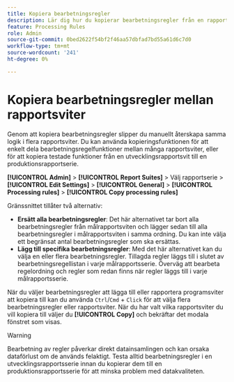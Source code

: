 ```yaml
---
title: Kopiera bearbetningsregler
description: Lär dig hur du kopierar bearbetningsregler från en rapportserie till en annan.
feature: Processing Rules
role: Admin
source-git-commit: 0bed2622f54bf2f46aa57dbfad7bd55a61d6c7d0
workflow-type: tm+mt
source-wordcount: '241'
ht-degree: 0%

---
```


# Kopiera bearbetningsregler mellan rapportsviter

Genom att kopiera bearbetningsregler slipper du manuellt återskapa samma logik i flera rapportsviter. Du kan använda kopieringsfunktionen för att enkelt dela bearbetningsregelfunktioner mellan många rapportsviter, eller för att kopiera testade funktioner från en utvecklingsrapportsvit till en produktionsrapportserie.

**[!UICONTROL Admin]** > **[!UICONTROL Report Suites]** > Välj rapportserie > **[!UICONTROL Edit Settings]** > **[!UICONTROL General]** > **[!UICONTROL Processing rules]** > **[!UICONTROL Copy processing rules]**

Gränssnittet tillåter två alternativ:

* **Ersätt alla bearbetningsregler**: Det här alternativet tar bort alla bearbetningsregler från målrapportsviten och lägger sedan till alla bearbetningsregler i målrapportsviten i samma ordning. Du kan inte välja ett begränsat antal bearbetningsregler som ska ersättas.
* **Lägg till specifika bearbetningsregler**: Med det här alternativet kan du välja en eller flera bearbetningsregler. Tillagda regler läggs till i slutet av bearbetningsregellistan i varje målrapportsserie. Överväg att bearbeta regelordning och regler som redan finns när regler läggs till i varje målrapportsserie.

När du väljer bearbetningsregler att lägga till eller rapportera programsviter att kopiera till kan du använda `Ctrl`/`Cmd` + `Click` för att välja flera bearbetningsregler eller rapportsviter. När du har valt vilka rapportsviter du vill kopiera till väljer du **[!UICONTROL Copy]** och bekräftar det modala fönstret som visas.

>[!WARNING]
>
>Bearbetning av regler påverkar direkt datainsamlingen och kan orsaka dataförlust om de används felaktigt. Testa alltid bearbetningsregler i en utvecklingsrapportsserie innan du kopierar dem till en produktionsrapportsserie för att minska problem med datakvaliteten.
